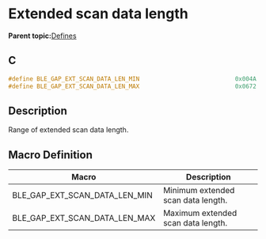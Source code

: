 # Extended scan data length

**Parent topic:**[Defines](GUID-FB430BFE-A9A9-473D-A588-1240BBD25ADD.md)

## C

```c
#define BLE_GAP_EXT_SCAN_DATA_LEN_MIN                           0x004A
#define BLE_GAP_EXT_SCAN_DATA_LEN_MAX                           0x0672
```

## Description

Range of extended scan data length.

## Macro Definition

|Macro|Description|
|-----|-----------|
|BLE\_GAP\_EXT\_SCAN\_DATA\_LEN\_MIN|Minimum extended scan data length.|
|BLE\_GAP\_EXT\_SCAN\_DATA\_LEN\_MAX|Maximum extended scan data length.|

